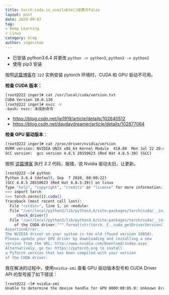 ```yaml
---
title: torch.cuda.is_available()结果为false
layout: post
date: 2020-09-07
tag: 
- Deep Learning
- Linux
category: blog
author: ingerchao
---
```






- 已安装 python3.6.4 并更改 `python -> python3`, `python2 -> python2`
- 使用 pip3 安装

按照[这篇博客](https://blog.csdn.net/weixin_45250844/article/details/101854871)在 `222` 实例安装 pytorch 环境时，CUDA 和 GPU 驱动不可用。

**检查 CUDA 版本：**

```bash
[root@222 inger]# cat /usr/local/cuda/version.txt
CUDA Version 10.0.130
[root@222 inger]# nvcc -V
-bash: nvcc: 未找到命令
```

- https://blog.csdn.net/ljp1919/article/details/102640512
- https://blog.csdn.net/daydaydreamer/article/details/102877064

**检查 GPU 驱动版本**：

```bash
[root@222 inger]# cat /proc/driver/nvidia/version
NVRM version: NVIDIA UNIX x86_64 Kernel Module  418.88  Mon Jul 22 20:45:26 CDT 2019
GCC version:  gcc version 4.8.5 20150623 (Red Hat 4.8.5-39) (GCC)
```

按照 [这篇博客](https://blog.csdn.net/qq_36005129/article/details/107414409?utm_medium=distribute.pc_relevant.none-task-blog-BlogCommendFromMachineLearnPai2-2.channel_param&depth_1-utm_source=distribute.pc_relevant.none-task-blog-BlogCommendFromMachineLearnPai2-2.channel_param) 执行 2.2 代码，报错，说 Nvidia 驱动太旧，让更新。

```bash
[root@222 ~]# python
Python 3.6.4 (default, Sep  7 2020, 08:00:22)
[GCC 4.8.5 20150623 (Red Hat 4.8.5-39)] on linux
Type "help", "copyright", "credits" or "license" for more information.
>>> import torch
>>> torch.zeros(1).cuda()
Traceback (most recent call last):
  File "<stdin>", line 1, in <module>
  File "/usr/local/python3/lib/python3.6/site-packages/torch/cuda/__init__.py", line 186, in _lazy_init
    _check_driver()
  File "/usr/local/python3/lib/python3.6/site-packages/torch/cuda/__init__.py", line 77, in _check_driver
    of the CUDA driver.""".format(str(torch._C._cuda_getDriverVersion())))
AssertionError:
The NVIDIA driver on your system is too old (found version 10010).
Please update your GPU driver by downloading and installing a new
version from the URL: http://www.nvidia.com/Download/index.aspx
Alternatively, go to: https://pytorch.org to install
a PyTorch version that has been compiled with your version
of the CUDA driver.
```

我在解决的过程中，使用`nvidia-smi` 查看 GPU 驱动版本型号和 CUDA Driver API 的型号报了如下错误：

```bash
[root@222 ~]# nvidia-smi
Unable to determine the device handle for GPU 0000:00:05.0: Unknown Error
```



